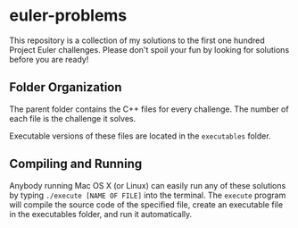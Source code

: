 # euler-problems
This repository is a collection of my solutions to the first one hundred Project Euler challenges. Please don't spoil your fun by looking for solutions before you are ready!

## Folder Organization
The parent folder contains the C++ files for every challenge. The number of each file is the challenge it solves.

Executable versions of these files are located in the `executables` folder.

## Compiling and Running
Anybody running Mac OS X (or Linux) can easily run any of these solutions by typing `./execute [NAME OF FILE]` into the terminal. The `execute` program will compile the source code of the specified file, create an executable file in the executables folder, and run it automatically.